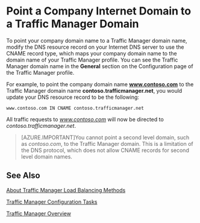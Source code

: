 <properties
   pageTitle="Point a company Internet Domain to a Traffic Manager Domain"
   description="This article will help you point your company domain name to a Traffic Manager domain name."
   services="traffic-manager"
   documentationCenter=""
   authors="cherylmc"
   manager="adinah"
   editor="tysonn" />
<tags 
   ms.service="traffic-manager"
   ms.devlang="na"
   ms.topic="article"
   ms.tgt_pltfrm="na"
   ms.workload="infrastructure-services"
   ms.date="02/27/2015"
   ms.author="cherylmc" />

# Point a Company Internet Domain to a Traffic Manager Domain

To point your company domain name to a Traffic Manager domain name, modify the DNS resource record on your Internet DNS server to use the CNAME record type, which maps your company domain name to the domain name of your Traffic Manager profile. You can see the Traffic Manager domain name in the **General** section on the Configuration page of the Traffic Manager profile.

For example, to point the company domain name **www.contoso.com** to the Traffic Manager domain name **contoso.trafficmanager.net**, you would update your DNS resource record to be the following:

    www.contoso.com IN CNAME contoso.trafficmanager.net 

All traffic requests to *www.contoso.com* will now be directed to *contoso.trafficmanager.net*.

>[AZURE.IMPORTANT]You cannot point a second level domain, such as *contoso.com*, to the Traffic Manager domain. This is a limitation of the DNS protocol, which does not allow CNAME records for second level domain names.

## See Also

[About Traffic Manager Load Balancing Methods](traffic-manager-load-balancing-methods.md)

[Traffic Manager Configuration Tasks](https://msdn.microsoft.com/library/azure/hh744830.aspx)

[Traffic Manager Overview](traffic-manager-overview.md)
